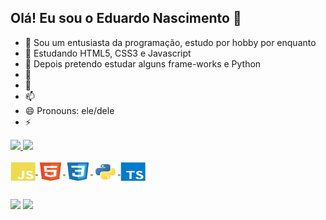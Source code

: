 ## Olá! Eu sou o Eduardo Nascimento 👋

- 🔭 Sou um entusiasta da programação, estudo por hobby por enquanto
- 🌱 Estudando HTML5, CSS3 e Javascript
- 👯 Depois pretendo estudar alguns frame-works e Python
- 🤔 
- 💬 
- 📫 
- 😄 Pronouns: ele/dele
- ⚡ 

<div>
  <a  href="https://github.com/educez">
  <img height="180em" src="https://github-readme-stats.vercel.app/api?username=educez&theme=dark&show_icons=true)">
  <img height="180em" src="https://github-readme-stats.vercel.app/api/top-langs/?username=educez&layout=compact">
</div> 

<div style="display: inline_block"><br>
  <img align="center" alt="Rafa-Js" height="30" width="40" src="https://raw.githubusercontent.com/devicons/devicon/master/icons/javascript/javascript-plain.svg">
  <img align="center" alt="Rafa-HTML" height="30" width="40" src="https://raw.githubusercontent.com/devicons/devicon/master/icons/html5/html5-original.svg">
  <img align="center" alt="Rafa-CSS" height="30" width="40" src="https://raw.githubusercontent.com/devicons/devicon/master/icons/css3/css3-original.svg">
  <img align="center" alt="Rafa-Python" height="30" width="40" src="https://raw.githubusercontent.com/devicons/devicon/master/icons/python/python-original.svg">
  <img align="center" alt="Rafa-Ts" height="30" width="40" src="https://raw.githubusercontent.com/devicons/devicon/master/icons/typescript/typescript-plain.svg">
</div>  

##

<div> 
  <a href="https://instagram.com/educez1" target="_blank"><img src="https://img.shields.io/badge/-Instagram-%23E4405F?style=for-the-badge&logo=instagram&logoColor=white" target="_blank"></a>
  <a href = "mailto:educez@gmail.com"><img src="https://img.shields.io/badge/-Gmail-%23333?style=for-the-badge&logo=gmail&logoColor=white" target="_blank"></a>
</div>
